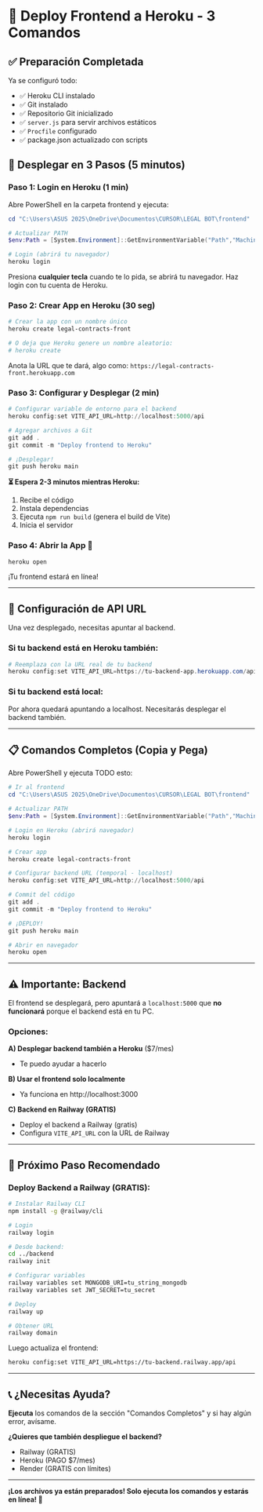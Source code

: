 # 🚀 Deploy Frontend a Heroku - 3 Comandos

## ✅ Preparación Completada

Ya se configuró todo:
- ✅ Heroku CLI instalado
- ✅ Git instalado
- ✅ Repositorio Git inicializado
- ✅ `server.js` para servir archivos estáticos
- ✅ `Procfile` configurado
- ✅ package.json actualizado con scripts

## 🎯 Desplegar en 3 Pasos (5 minutos)

### Paso 1: Login en Heroku (1 min)

Abre PowerShell en la carpeta frontend y ejecuta:

```powershell
cd "C:\Users\ASUS 2025\OneDrive\Documentos\CURSOR\LEGAL BOT\frontend"

# Actualizar PATH
$env:Path = [System.Environment]::GetEnvironmentVariable("Path","Machine") + ";" + [System.Environment]::GetEnvironmentVariable("Path","User")

# Login (abrirá tu navegador)
heroku login
```

Presiona **cualquier tecla** cuando te lo pida, se abrirá tu navegador.
Haz login con tu cuenta de Heroku.

### Paso 2: Crear App en Heroku (30 seg)

```powershell
# Crear la app con un nombre único
heroku create legal-contracts-front

# O deja que Heroku genere un nombre aleatorio:
# heroku create
```

Anota la URL que te dará, algo como:
`https://legal-contracts-front.herokuapp.com`

### Paso 3: Configurar y Desplegar (2 min)

```powershell
# Configurar variable de entorno para el backend
heroku config:set VITE_API_URL=http://localhost:5000/api

# Agregar archivos a Git
git add .
git commit -m "Deploy frontend to Heroku"

# ¡Desplegar!
git push heroku main
```

**⏳ Espera 2-3 minutos mientras Heroku:**
1. Recibe el código
2. Instala dependencias
3. Ejecuta `npm run build` (genera el build de Vite)
4. Inicia el servidor

### Paso 4: Abrir la App 🎉

```powershell
heroku open
```

¡Tu frontend estará en línea!

---

## 🔧 Configuración de API URL

Una vez desplegado, necesitas apuntar al backend.

### Si tu backend está en Heroku también:

```powershell
# Reemplaza con la URL real de tu backend
heroku config:set VITE_API_URL=https://tu-backend-app.herokuapp.com/api
```

### Si tu backend está local:

Por ahora quedará apuntando a localhost. Necesitarás desplegar el backend también.

---

## 📋 Comandos Completos (Copia y Pega)

Abre PowerShell y ejecuta TODO esto:

```powershell
# Ir al frontend
cd "C:\Users\ASUS 2025\OneDrive\Documentos\CURSOR\LEGAL BOT\frontend"

# Actualizar PATH
$env:Path = [System.Environment]::GetEnvironmentVariable("Path","Machine") + ";" + [System.Environment]::GetEnvironmentVariable("Path","User")

# Login en Heroku (abrirá navegador)
heroku login

# Crear app
heroku create legal-contracts-front

# Configurar backend URL (temporal - localhost)
heroku config:set VITE_API_URL=http://localhost:5000/api

# Commit del código
git add .
git commit -m "Deploy frontend to Heroku"

# ¡DEPLOY!
git push heroku main

# Abrir en navegador
heroku open
```

---

## ⚠️ Importante: Backend

El frontend se desplegará, pero apuntará a `localhost:5000` que **no funcionará** porque el backend está en tu PC.

### Opciones:

**A) Desplegar backend también a Heroku** ($7/mes)
- Te puedo ayudar a hacerlo

**B) Usar el frontend solo localmente**
- Ya funciona en http://localhost:3000

**C) Backend en Railway (GRATIS)**
- Deploy el backend a Railway (gratis)
- Configura `VITE_API_URL` con la URL de Railway

---

## 🎯 Próximo Paso Recomendado

### Deploy Backend a Railway (GRATIS):

```bash
# Instalar Railway CLI
npm install -g @railway/cli

# Login
railway login

# Desde backend:
cd ../backend
railway init

# Configurar variables
railway variables set MONGODB_URI=tu_string_mongodb
railway variables set JWT_SECRET=tu_secret

# Deploy
railway up

# Obtener URL
railway domain
```

Luego actualiza el frontend:
```bash
heroku config:set VITE_API_URL=https://tu-backend.railway.app/api
```

---

## 📞 ¿Necesitas Ayuda?

**Ejecuta** los comandos de la sección "Comandos Completos" y si hay algún error, avísame.

**¿Quieres que también despliegue el backend?**
- Railway (GRATIS) 
- Heroku (PAGO $7/mes)
- Render (GRATIS con límites)

---

**¡Los archivos ya están preparados! Solo ejecuta los comandos y estarás en línea! 🚀**

